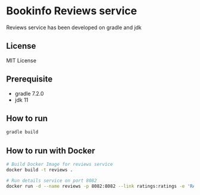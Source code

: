 # Bookinfo Reviews service

Reviews service has been developed on gradle and jdk 

## License

MIT License

## Prerequisite

* gradle 7.2.0
* jdk 11

## How to run
```bash
gradle build
```

## How to run with Docker
```bash
# Build Docker Image for reviews service
docker build -t reviews .

# Run details service on port 8082
docker run -d --name reviews -p 8082:8082 --link ratings:ratings -e 'RATINGS_SERVICE=http://ratings:8080' -e 'ENABLE_RATINGS=true' reviews
```

